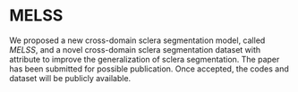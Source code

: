 # MELSS 

We proposed a new cross-domain sclera segmentation model, called *MELSS*, and a novel cross-domain sclera segmentation dataset with attribute to improve the generalization of sclera segmentation. The paper has been submitted for possible publication. Once accepted, the codes and dataset will be publicly available.

